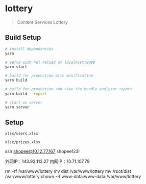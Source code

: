 # lottery

> Content Services Lottery

## Build Setup

``` bash
# install dependencies
yarn

# serve with hot reload at localhost:8080
yarn start

# build for production with minification
yarn build

# build for production and view the bundle analyzer report
yarn build --report

# start ws server
yarn server
```

## Setup

`xlsx/users.xlsx`

`xlsx/prizes.xlsx`


ssh shopee@10.12.77.167
shopee123!

外网IP：143.92.113.27     内网IP：10.71.107.79

rm -rf /var/www/lottery
mv dist /var/www/lottery
mv /root/dist /var/www/lottery
chown -R www-data:www-data /var/www/lottery